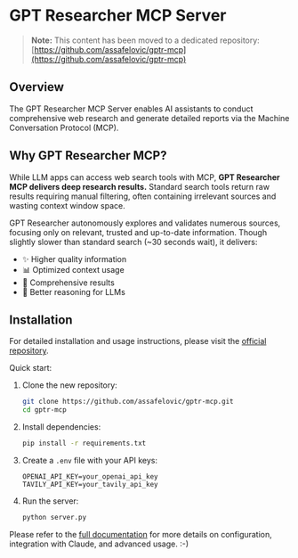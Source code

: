 # GPT Researcher MCP Server

> **Note:** This content has been moved to a dedicated repository: [https://github.com/assafelovic/gptr-mcp](https://github.com/assafelovic/gptr-mcp)

## Overview

The GPT Researcher MCP Server enables AI assistants to conduct comprehensive web research and generate detailed reports via the Machine Conversation Protocol (MCP).

## Why GPT Researcher MCP?

While LLM apps can access web search tools with MCP, **GPT Researcher MCP delivers deep research results.** Standard search tools return raw results requiring manual filtering, often containing irrelevant sources and wasting context window space.

GPT Researcher autonomously explores and validates numerous sources, focusing only on relevant, trusted and up-to-date information. Though slightly slower than standard search (~30 seconds wait), it delivers:

* ✨ Higher quality information
* 📊 Optimized context usage
* 🔎 Comprehensive results
* 🧠 Better reasoning for LLMs

## Installation

For detailed installation and usage instructions, please visit the [official repository](https://github.com/assafelovic/gptr-mcp).

Quick start:

1. Clone the new repository:
   ```bash
   git clone https://github.com/assafelovic/gptr-mcp.git
   cd gptr-mcp
   ```

2. Install dependencies:
   ```bash
   pip install -r requirements.txt
   ```

3. Create a `.env` file with your API keys:
   ```
   OPENAI_API_KEY=your_openai_api_key
   TAVILY_API_KEY=your_tavily_api_key
   ```

4. Run the server:
   ```bash
   python server.py
   ```

Please refer to the [full documentation](https://github.com/assafelovic/gptr-mcp) for more details on configuration, integration with Claude, and advanced usage. :-)
